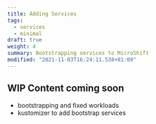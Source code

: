 ```yaml
---
title: Adding Services
tags:
  - services
  - minimal
draft: true
weight: 4
summary: Bootstrapping services to MicroShift
modified: "2021-11-03T16:24:11.538+01:00"
---
```


## WIP Content coming soon

- bootstrapping and fixed workloads
- kustomizer to add bootstrap services
